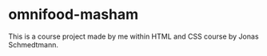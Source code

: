 # omnifood-masham
This is a course project made by me within HTML and CSS course by Jonas Schmedtmann.
